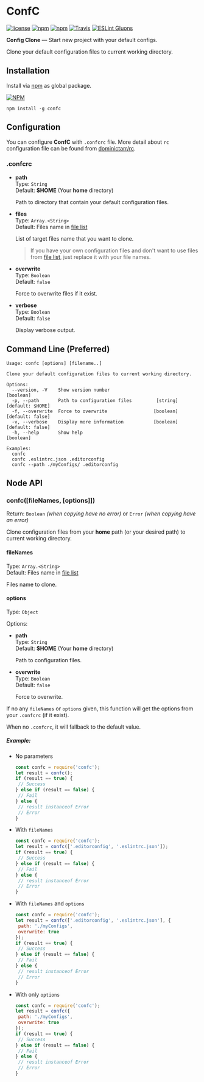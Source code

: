 # ConfC
[![license](https://img.shields.io/github/license/gluons/ConfC.svg?style=flat-square)](https://github.com/gluons/ConfC/blob/master/LICENSE)
[![npm](https://img.shields.io/npm/v/confc.svg?style=flat-square)](https://www.npmjs.com/package/confc)
[![npm](https://img.shields.io/npm/dt/confc.svg?style=flat-square)](https://www.npmjs.com/package/confc)
[![Travis](https://img.shields.io/travis/gluons/ConfC.svg?style=flat-square)](https://travis-ci.org/gluons/ConfC)
[![ESLint Gluons](https://img.shields.io/badge/code%20style-gluons-9C27B0.svg?style=flat-square)](https://github.com/gluons/eslint-config-gluons)

**Config Clone** — Start new project with your default configs.

Clone your default configuration files to current working directory.

## Installation
Install via [npm](https://www.npmjs.com/) as global package.

[![NPM](https://nodei.co/npm/confc.png?downloads=true&downloadRank=true&stars=true)](https://www.npmjs.com/package/confc)

```
npm install -g confc
```

## Configuration
You can configure **ConfC** with `.confcrc` file. More detail about `rc` configuration file can be found from [dominictarr/rc](https://github.com/dominictarr/rc).

### .confcrc
 - **path**  
   Type: `String`  
   Default: **$HOME** (Your **home** directory)

   Path to directory that contain your default configuration files.

 - **files**  
   Type: `Array.<String>`  
   Default: Files name in [file list](./files.yaml)

   List of target files name that you want to clone.

   > If you have your own configuration files and don't want to use files from [file list](./files.yaml), just replace it with your file names.

 - **overwrite**  
   Type: `Boolean`  
   Default: `false`
   
   Force to overwrite files if it exist.

 - **verbose**  
   Type: `Boolean`  
   Default: `false`

   Display verbose output.

## Command Line (Preferred)
```
Usage: confc [options] [filename..]

Clone your default configuration files to current working directory.

Options:
  --version, -V    Show version number                                 [boolean]
  -p, --path       Path to configuration files         [string] [default: $HOME]
  -f, --overwrite  Force to overwrite                 [boolean] [default: false]
  -v, --verbose    Display more information           [boolean] [default: false]
  -h, --help       Show help                                           [boolean]

Examples:
  confc
  confc .eslintrc.json .editorconfig
  confc --path ./myConfigs/ .editorconfig
```

## Node API
### confc([fileNames, [options]])
Return: `Boolean` _(when copying have no error)_ or `Error` _(when copying have an error)_

Clone configuration files from your **home** path (or your desired path) to current working directory.

#### fileNames
Type: `Array.<String>`  
Default: Files name in [file list](./files.yaml)

Files name to clone.

#### options
Type: `Object`

Options:
 - **path**  
   Type: `String`  
   Default: **$HOME** (Your **home** directory)
   
   Path to configuration files.

 - **overwrite**  
   Type: `Boolean`  
   Default: `false`

   Force to overwrite.

If no any `fileNames` or `options` given, this function will get the options from your `.confcrc` (if it exist).

When no `.confcrc`, it will fallback to the default value.

##### Example:
 - No parameters

   ```javascript
   const confc = require('confc');
   let result = confc();
   if (result == true) {
   	// Success
   } else if (result == false) {
   	// Fail
   } else {
   	// result instanceof Error
   	// Error
   }
   ```

 - With `fileNames`

   ```javascript
   const confc = require('confc');
   let result = confc(['.editorconfig', '.eslintrc.json']);
   if (result == true) {
   	// Success
   } else if (result == false) {
   	// Fail
   } else {
   	// result instanceof Error
   	// Error
   }
   ```

 - With `fileNames` and `options`

   ```javascript
   const confc = require('confc');
   let result = confc(['.editorconfig', '.eslintrc.json'], {
   	path: './myConfigs',
   	overwrite: true
   });
   if (result == true) {
   	// Success
   } else if (result == false) {
   	// Fail
   } else {
   	// result instanceof Error
   	// Error
   }
   ```

 - With only `options`

   ```javascript
   const confc = require('confc');
   let result = confc({
   	path: './myConfigs',
   	overwrite: true
   });
   if (result == true) {
   	// Success
   } else if (result == false) {
   	// Fail
   } else {
   	// result instanceof Error
   	// Error
   }
   ```
